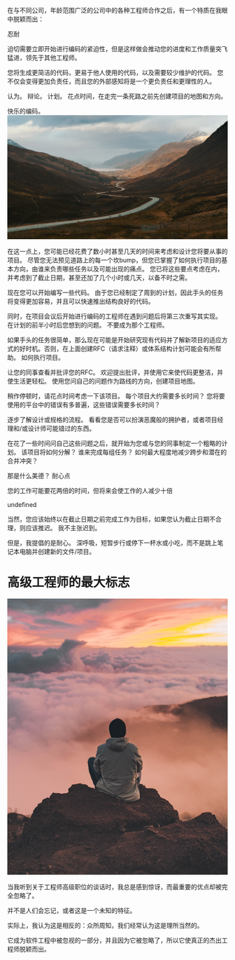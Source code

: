 
在与不同公司，年龄范围广泛的公司中的各种工程师合作之后，有一个特质在我眼中脱颖而出：

忍耐

迫切需要立即开始进行编码的紧迫性，但是这样做会推动您的进度和工作质量突飞猛进，领先于其他工程师。

您将生成更简洁的代码，更易于他人使用的代码，以及需要较少维护的代码。 您不仅会变得更加负责任，而且您的外部感知将是一个更负责任和更理性的人。

认为。 辩论。 计划。 花点时间，在走完一条死路之前先创建项目的地图和方向。

快乐的编码。
![](0*a5NSYw7UmbUVXdvK)

在这一点上，您可能已经花费了数小时甚至几天的时间来考虑和设计您将要从事的项目。 尽管您无法预见道路上的每一个坎bump，但您已掌握了如何执行项目的基本方向，由谁来负责哪些任务以及可能出现的痛点。 您已将这些要点考虑在内，并考虑到了截止日期，甚至还加了几个小时或几天，以备不时之需。

现在您可以开始编写一些代码。 由于您已经制定了周到的计划，因此手头的任务将变得更加容易，并且可以快速推出结构良好的代码。

同时，在项目会议后开始进行编码的工程师在遇到问题后将第三次重写其实现。 在计划的前半小时后您想到的问题。 不要成为那个工程师。

如果手头的任务很简单，那么现在可能是开始研究现有代码并了解新项目的适应方式的好时机。否则，在上面创建RFC（请求注释）或体系结构计划可能会有所帮助。 如何执行项目。

让您的同事查看并批评您的RFC。 欢迎提出批评，并使用它来使代码更整洁，并使生活更轻松。 使用您问自己的问题作为路线的方向，创建项目地图。

稍作停顿时，请花点时间考虑一下该项目。 每个项目大约需要多长时间？ 您将要使用的平台中的错误有多普遍，这些错误需要多长时间？

逐步了解设计或规格的流程。 看看您是否可以扮演恶魔般的拥护者，或者项目经理和/或设计师可能错过的东西。

在花了一些时间问自己这些问题之后，就开始为您或与您的同事制定一个粗略的计划。 该项目将如何分解？ 谁来完成每组任务？ 如何最大程度地减少跨步和潜在的合并冲突？

那是什么美德？ 耐心点

您的工作可能要花两倍的时间，但将来会使工作的人减少十倍

undefined

当然，您应该始终以在截止日期之前完成工作为目标，如果您认为截止日期不合理，则应该推迟。 我不主张迟到。

但是，我提倡的是耐心。 深呼吸，短暂步行或停下一杯水或小吃，而不是跳上笔记本电脑并创建新的文件/项目。
# 高级工程师的最大标志
![](0*hBZppbpMkUknISJM)

当我听到关于工程师高级职位的谈话时，我总是感到惊讶，而最重要的优点却被完全忽略了。

并不是人们会忘记，或者这是一个未知的特征。

实际上，我认为这是相反的：众所周知，我们经常认为这是理所当然的。

它成为软件工程中被忽视的一部分，并且因为它被忽略了，所以它使真正的杰出工程师脱颖而出。

